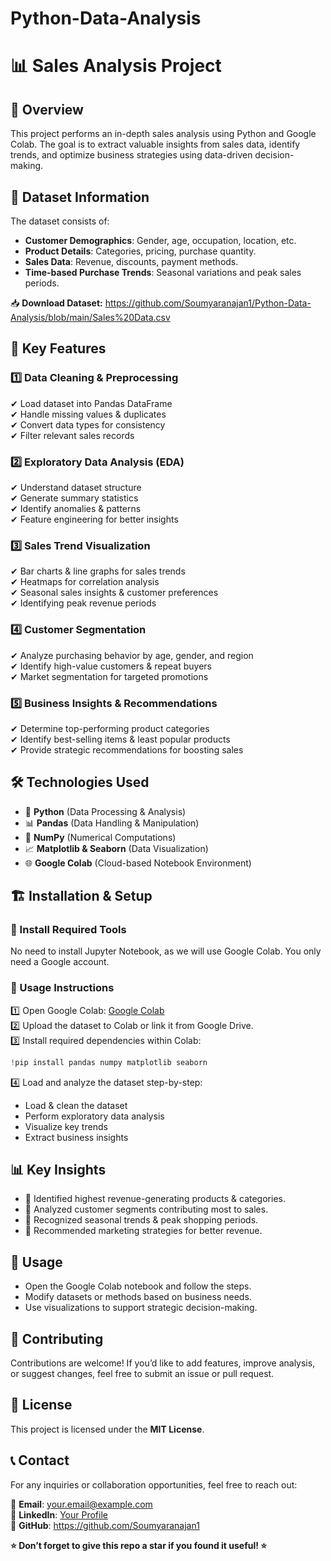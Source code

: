 # Python-Data-Analysis
# 📊 Sales Analysis Project

## 📌 Overview
This project performs an in-depth sales analysis using Python and Google Colab. The goal is to extract valuable insights from sales data, identify trends, and optimize business strategies using data-driven decision-making.

## 📂 Dataset Information
The dataset consists of:
- **Customer Demographics**: Gender, age, occupation, location, etc.
- **Product Details**: Categories, pricing, purchase quantity.
- **Sales Data**: Revenue, discounts, payment methods.
- **Time-based Purchase Trends**: Seasonal variations and peak sales periods.

📥 **Download Dataset:** https://github.com/Soumyaranajan1/Python-Data-Analysis/blob/main/Sales%20Data.csv

## 🚀 Key Features
### 1️⃣ Data Cleaning & Preprocessing
✔ Load dataset into Pandas DataFrame  
✔ Handle missing values & duplicates  
✔ Convert data types for consistency  
✔ Filter relevant sales records  

### 2️⃣ Exploratory Data Analysis (EDA)
✔ Understand dataset structure  
✔ Generate summary statistics  
✔ Identify anomalies & patterns  
✔ Feature engineering for better insights  

### 3️⃣ Sales Trend Visualization
✔ Bar charts & line graphs for sales trends  
✔ Heatmaps for correlation analysis  
✔ Seasonal sales insights & customer preferences  
✔ Identifying peak revenue periods  

### 4️⃣ Customer Segmentation
✔ Analyze purchasing behavior by age, gender, and region  
✔ Identify high-value customers & repeat buyers  
✔ Market segmentation for targeted promotions  

### 5️⃣ Business Insights & Recommendations
✔ Determine top-performing product categories  
✔ Identify best-selling items & least popular products  
✔ Provide strategic recommendations for boosting sales  

## 🛠 Technologies Used
- 🐍 **Python** (Data Processing & Analysis)
- 📊 **Pandas** (Data Handling & Manipulation)
- 🔢 **NumPy** (Numerical Computations)
- 📈 **Matplotlib & Seaborn** (Data Visualization)
- 🌐 **Google Colab** (Cloud-based Notebook Environment)

## 🏗 Installation & Setup
### 🔹 Install Required Tools
No need to install Jupyter Notebook, as we will use Google Colab. You only need a Google account.

### 🔹 Usage Instructions
1️⃣ Open Google Colab: [Google Colab](https://colab.research.google.com/)  
2️⃣ Upload the dataset to Colab or link it from Google Drive.  
3️⃣ Install required dependencies within Colab:
   ```python
   !pip install pandas numpy matplotlib seaborn
   ```
4️⃣ Load and analyze the dataset step-by-step:
   - Load & clean the dataset
   - Perform exploratory data analysis
   - Visualize key trends
   - Extract business insights

## 📊 Key Insights
- 🔹 Identified highest revenue-generating products & categories.
- 🔹 Analyzed customer segments contributing most to sales.
- 🔹 Recognized seasonal trends & peak shopping periods.
- 🔹 Recommended marketing strategies for better revenue.

## 📜 Usage
- Open the Google Colab notebook and follow the steps.
- Modify datasets or methods based on business needs.
- Use visualizations to support strategic decision-making.

## 🤝 Contributing
Contributions are welcome! If you’d like to add features, improve analysis, or suggest changes, feel free to submit an issue or pull request.

## 📄 License
This project is licensed under the **MIT License**.

## 📞 Contact
For any inquiries or collaboration opportunities, feel free to reach out:

📧 **Email**: your.email@example.com  
🔗 **LinkedIn**: [Your Profile](https://linkedin.com/in/yourprofile)  
🐙 **GitHub**: https://github.com/Soumyaranajan1 

**⭐ Don’t forget to give this repo a star if you found it useful! ⭐**

